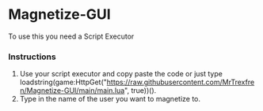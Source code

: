 # Magnetize-GUI
To use this you need a Script Executor

### Instructions
 1. Use your script executor and copy paste the code or just type loadstring(game:HttpGet("https://raw.githubusercontent.com/MrTrexfren/Magnetize-GUI/main/main.lua", true))().
 2. Type in the name of the user you want to magnetize to.
